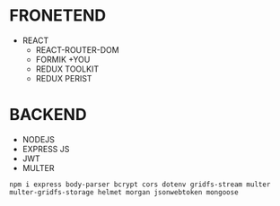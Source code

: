 # FRONETEND 

- REACT 
    - REACT-ROUTER-DOM
    - FORMIK +YOU
    - REDUX TOOLKIT
    - REDUX PERIST


# BACKEND

- NODEJS
- EXPRESS JS
- JWT 
- MULTER



`npm i express body-parser bcrypt cors dotenv gridfs-stream multer multer-gridfs-storage helmet morgan jsonwebtoken mongoose`

